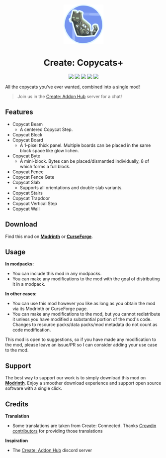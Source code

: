 <p align="center"><img src="https://raw.githubusercontent.com/copycats-plus/copycats/main/src/main/resources/copycats_icon.png" alt="Logo" width="128"></p>

<h1 align="center">Create: Copycats+</h1>

<p align="center">
<a title="Supported versions" target="_blank" href="https://modrinth.com/project/copycats"><img src="https://cf.way2muchnoise.eu/versions/968398_all.svg"></a>
<a title="Modrinth" target="_blank" href="https://modrinth.com/project/copycats"><img src="https://img.shields.io/modrinth/dt/UT2M39wf?style=flat&label=Modrinth"></a>
<a title="CurseForge" target="_blank" href="https://legacy.curseforge.com/minecraft/mc-mods/copycats"><img src="https://img.shields.io/curseforge/dt/968398?style=flat&label=CurseForge"></a>
<a title="Crowdin" target="_blank" href="https://crowdin.com/project/copycats"><img src="https://badges.crowdin.net/copycats/localized.svg"></a>
<a title="Discord" target="_blank" href="https://discord.gg/3AvrppcgG3"><img src="https://img.shields.io/badge/Discord-%235865F2.svg?logo=discord&logoColor=white"></a>
</p>

All the copycats you've ever wanted, combined into a single mod!

> Join us in the [Create: Addon Hub](https://discord.gg/3AvrppcgG3) server for a chat!

## Features

- Copycat Beam
  - A centered Copycat Step.
- Copycat Block
- Copycat Board
  - A 1-pixel thick panel. Multiple boards can be placed in the same block space like glow lichen.
- Copycat Byte
  - A mini-block. Bytes can be placed/dismantled individually, 8 of which forms a full block.
- Copycat Fence
- Copycat Fence Gate
- Copycat Slab
  - Supports all orientations and double slab variants.
- Copycat Stairs
- Copycat Trapdoor
- Copycat Vertical Step
- Copycat Wall

## Download

Find this mod on [**Modrinth**](https://modrinth.com/mod/copycats) or
[**CurseForge**](https://legacy.curseforge.com/minecraft/mc-mods/copycats).

## Usage

**In modpacks:**

- You can include this mod in any modpacks.
- You can make any modifications to the mod with the goal of distributing it in a modpack.

**In other cases:**

- You can use this mod however you like as long as you obtain the mod via its Modrinth or CurseForge page.
- You can make any modifications to the mod, but you cannot redistribute it unless you have modified a substantial
  portion of the mod's code. Changes to resource packs/data packs/mod metadata do not count as code modification.

This mod is open to suggestions, so if you have made any modification to the mod, please leave an issue/PR so I can
consider adding your use case to the mod.

## Support

The best way to support our work is to simply download this mod on
[**Modrinth**](https://modrinth.com/mod/copycats).
Enjoy a smoother download experience and support open source software with a single click.

## Credits

**Translation**

- Some translations are taken from Create: Connected.
  Thanks [Crowdin contributors](https://crowdin.com/project/create-connected-mod/members) for providing those
  translations

**Inspiration**

- The [Create: Addon Hub](https://discord.gg/3AvrppcgG3) discord server